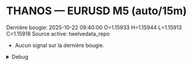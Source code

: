 # THANOS — EURUSD M5 (auto/15m)
Dernière bougie: 2025-10-22 09:40:00  O=1.15933  H=1.15944  L=1.15913  C=1.15918
Source active: twelvedata_repo

- Aucun signal sur la dernière bougie.

<details><summary>Debug</summary>

- TD_API_KEY manquant.

</details>